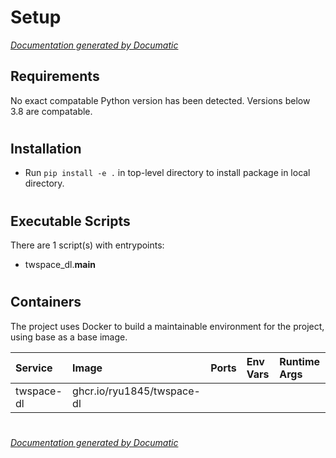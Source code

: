 # Setup

[_Documentation generated by Documatic_](https://www.documatic.com)

<!---Documatic-section-Requirements-start--->
## Requirements

No exact compatable Python version has been detected.
Versions below 3.8 are compatable.

# #
<!---Documatic-section-Requirements-end--->

<!---Documatic-section-Installation-start--->
## Installation

* Run `pip install -e .` in top-level directory to
install package in local directory.

# #
<!---Documatic-section-Installation-end--->

<!---Documatic-section-Executable Scripts-start--->
## Executable Scripts

There are 1 script(s) with entrypoints:
* twspace_dl.__main__

# #
<!---Documatic-section-Executable Scripts-end--->

<!---Documatic-section-Containers-start--->
## Containers

The project uses Docker to build a maintainable environment for the project, using base as a base image.

|Service|Image|Ports|Env Vars|Runtime Args|
|:---|:---|:---|:---|:---|
|twspace-dl|ghcr.io/ryu1845/twspace-dl||||

# #
<!---Documatic-section-Containers-end--->

[_Documentation generated by Documatic_](https://www.documatic.com)